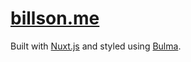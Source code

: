 # [billson.me](http://billson.me)

Built with [Nuxt.js](https://nuxtjs.org) and styled using [Bulma](https://bulma.io).